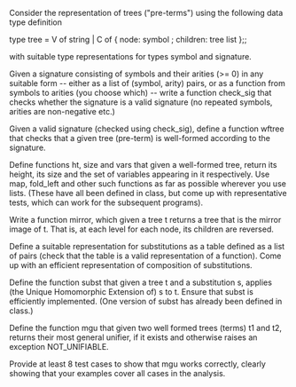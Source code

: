 Consider the representation of trees ("pre-terms") using the following data type definition

type tree = V of string | C of { node: symbol ; children: tree list };;

with suitable type representations for types symbol and signature.

Given a signature consisting of symbols and their arities (>= 0) in any suitable form -- either as a list of (symbol, arity) pairs, or as a function from symbols to arities (you choose which) -- write a function check_sig that checks whether the signature is a valid signature (no repeated symbols, arities are non-negative etc.)

Given a valid signature (checked using check_sig), define a function wftree that checks that a given tree (pre-term) is well-formed according to the signature.

Define functions ht, size and vars that given a well-formed tree, return its height, its size and the set of variables appearing in it respectively.  Use map, fold_left and other such functions as far as possible wherever you use lists.  (These have all been defined in class, but come up with representative tests, which can work for the subsequent programs).

Write a function mirror, which given a tree t returns a tree that is the mirror image of t. That is, at each level for each node, its children are reversed.

Define a suitable representation for substitutions as a table defined as a list of pairs (check that the table is a valid representation of a function).  Come up with an efficient representation of composition of substitutions. 

Define the function subst that given a tree t and a substitution s, applies (the Unique Homomorphic Extension of) s to t.  Ensure that subst is efficiently implemented.  (One version of subst has already been defined in class.)

Define the function mgu that given two well formed trees (terms) t1 and t2, returns their most general unifier, if it exists and otherwise raises an exception NOT_UNIFIABLE.

Provide at least 8 test cases to show that mgu works correctly, clearly showing that your examples cover all cases in the analysis.
